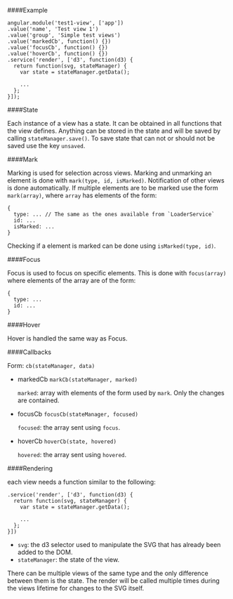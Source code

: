####Example

```
angular.module('test1-view', ['app'])
.value('name', 'Test view 1')
.value('group', 'Simple test views')
.value('markedCb', function() {})
.value('focusCb', function() {})
.value('hoverCb', function() {})
.service('render', ['d3', function(d3) {
  return function(svg, stateManager) {
    var state = stateManager.getData();

    ...
  };
}]);
```

####State

Each instance of a view has a state. It can be obtained in all functions that the view defines. Anything can be stored in the state and will be saved by calling `stateManager.save()`. To save state that can not or should not be saved use the key `unsaved`.

####Mark

Marking is used for selection across views. Marking and unmarking an element is done with `mark(type, id, isMarked)`. Notification of other views is done automatically. If multiple elements are to be marked use the form `mark(array)`, where `array` has elements of the form:

```
{
  type: ... // The same as the ones available from `LoaderService`
  id: ...
  isMarked: ...
}
```

Checking if a element is marked can be done using `isMarked(type, id)`.

####Focus

Focus is used to focus on specific elements. This is done with `focus(array)` where elements of the array are of the form:

```
{
  type: ...
  id: ...
}
```

####Hover

Hover is handled the same way as Focus.

####Callbacks

Form:
`cb(stateManager, data)`

* markedCb
  `markCb(stateManager, marked)`

  `marked`: array with elements of the form used by `mark`. Only the changes are contained.
* focusCb
  `focusCb(stateManager, focused)`

  `focused`: the array sent using `focus`.
* hoverCb
  `hoverCb(state, hovered)`

  `hovered`: the array sent using `hovered`.

####Rendering

each view needs a function similar to the following:

```
.service('render', ['d3', function(d3) {
  return function(svg, stateManager) {
    var state = stateManager.getData();

    ...
  };
}])
```

* `svg`: the d3 selector used to manipulate the SVG that has already been added to the DOM.
* `stateManager`: the state of the view.

There can be multiple views of the same type and the only difference between them is the state. The render will be called multiple times during the views lifetime for changes to the SVG itself.
